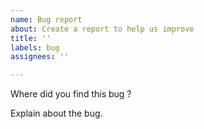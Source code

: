 ```yaml
---
name: Bug report
about: Create a report to help us improve
title: ''
labels: bug
assignees: ''

---
```


Where did you find this bug ?

Explain about the bug.
